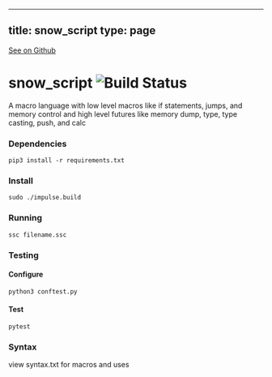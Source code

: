 
---
title: snow_script
type: page
---

[See on Github](https://github.com/jakeroggenbuck/snow_script/)

# snow_script ![Build Status](https://github.com/jakeroggenbuck/snow_script/workflows/pytest/badge.svg)
A macro language with low level macros like if statements, jumps, and memory control and high level futures like memory dump, type, type casting, push, and calc

### Dependencies
`pip3 install -r requirements.txt`

### Install
`sudo ./impulse.build`

### Running
`ssc filename.ssc`

### Testing
#### Configure
`python3 conftest.py`
#### Test
`pytest`

### Syntax
view syntax.txt for macros and uses
	
